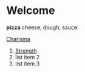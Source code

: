 # Welcome

**pizza** cheese, dough, sauce.


<a href="{{ url_for('main.asset_view', catagory='Ability', asset='charisma') }}">Charisma</a>

1. <a href="strength">Strength</a>
1. list item 2
1. list item 3